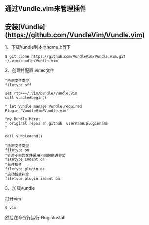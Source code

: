 ## 通过Vundle.vim来管理插件 

## 安装[Vundle] (https://github.com/VundleVim/Vundle.vim)

1、下载Vundle到本地home上当下

`$ git clone https://github.com/VundleVim/Vundle.vim.git ~/.vim/bundle/Vundle.vim`

2、创建并配置.vimrc文件

```
"检测文件类型                                                                                                                        
filetype off 

set rtp+=~/.vim/bundle/Vundle.vim
call vundle#begin()

" let Vundle manage Vundle,required
Plugin 'VundleVim/Vundle.vim'

"my Bundle here:
" original repos on github  username/pluginname
"

call vundle#end()

"检测文件类型
filetype on
"针对不同的文件采用不同的缩进方式
filetype indent on
"允许插件
filetype plugin on
"启动智能补全
filetype plugin indent on
```

3、加载Vundle

打开vim

```
$ vim
```

然后在命令行运行:PluginInstall


